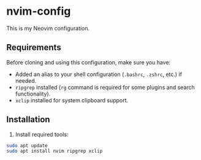 # nvim-config

This is my Neovim configuration.

## Requirements

Before cloning and using this configuration, make sure you have:

- Added an alias to your shell configuration (`.bashrc`, `.zshrc`, etc.) if needed.
- `ripgrep` installed (`rg` command is required for some plugins and search functionality).
- `xclip` installed for system clipboard support.

## Installation

1. Install required tools:

```bash
sudo apt update
sudo apt install nvim ripgrep xclip

